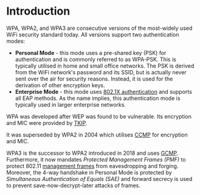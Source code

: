 # Introduction

WPA, WPA2, and WPA3 are consecutive versions of the most-widely used WiFi security standard today. All versions support two authentication modes:

- **Personal Mode** - this mode uses a pre-shared key (PSK) for authentication and is commonly referred to as WPA-PSK. This is typically utilised in home and small office networks. The PSK is derived from the WiFi network's password and its SSID, but is actually never sent over the air for security reasons. Instead, it is used for the derivation of other encryption keys.
- **Enterprise Mode** - this mode uses [802.1X authentication](Authentication%20and%20Association.md#the-extensible-authentication-protocol-eap) and supports all EAP methods. As the name implies, this authentication mode is typically used in larger enterprise networks.

WPA was developed after WEP was found to be vulnerable. Its encryption and MIC were provided by [TKIP](Encryption%20and%20Integrity.md).

It was superseded by WPA2 in 2004 which utilises [CCMP](Encryption%20and%20Integrity.md) for encryption and MIC.

WPA3 is the successor to WPA2 introduced in 2018 and uses [GCMP](Encryption%20and%20Integrity.md). Furthermore, it now mandates *Protected Management Frames (PMF)* to protect 802.11 [management frames](Management%20Frames/index.md) from eavesdropping and forging. Moreover, the 4-way handshake in Personal Mode is protected by *Simultaneous Authentication of Equals (SAE)* and forward secrecy is used to prevent save-now-decrypt-later attacks of frames.